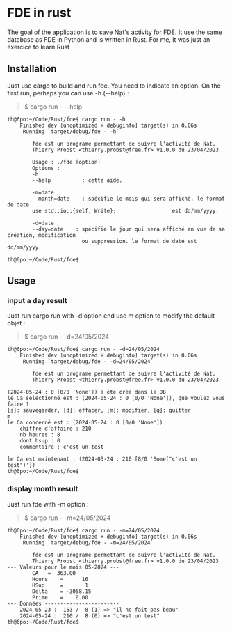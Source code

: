 # FDE in rust
The goal of the application is to save Nat's activity for FDE. 
It use the same database as FDE in Python and is written in Rust.
For me, it was just an exercice to learn Rust 

## Installation

Just use cargo to build and run fde. You need to indicate an option. On the first run, perhaps you can use -h (--help) :  

> $ cargo run - --help

```
th@6po:~/Code/Rust/fde$ cargo run - -h
    Finished dev [unoptimized + debuginfo] target(s) in 0.06s
     Running `target/debug/fde - -h`

        fde est un programe permettant de suivre l'activité de Nat.
        Thierry Probst <thierry.probst@free.fr> v1.0.0 du 23/04/2023

        Usage : ./fde [option]
        Options :
        -h
        --help          : cette aide.

        -m=date
        --month=date    : spécifie le mois qui sera affiché. le format de date
        use std::io::{self, Write};                  est dd/mm/yyyy.

        -d=date
        --day=date    : spécifie le jour qui sera affiché en vue de sa création, modification
                        ou suppression. le format de date est dd/mm/yyyy.
        
th@6po:~/Code/Rust/fde$
```

## Usage

### input a day result

Just run cargo run with -d option end use m option to modify the default objet :  

> $ cargo run - -d=24/05/2024

```
th@6po:~/Code/Rust/fde$ cargo run - -d=24/05/2024
    Finished dev [unoptimized + debuginfo] target(s) in 0.06s
     Running `target/debug/fde - -d=24/05/2024`

        fde est un programe permettant de suivre l'activité de Nat.
        Thierry Probst <thierry.probst@free.fr> v1.0.0 du 23/04/2023

(2024-05-24 : 0 [0/0 'None']) a été créé dans la DB
le Ca sélectionné est : (2024-05-24 : 0 [0/0 'None']), que voulez vous faire ? 
[s]: sauvegarder, [d]: effacer, [m]: modifier, [q]: quitter
m
le Ca concerné est : (2024-05-24 : 0 [0/0 'None'])
	chiffre d'affaire : 210
	nb heures : 8
	dont hsup : 0
	commentaire : c'est un test

le Ca est maintenant : (2024-05-24 : 210 [8/0 'Some("c'est un test")'])
th@6po:~/Code/Rust/fde$
```

### display month result

Just run fde with -m option :  

> $ cargo run - -m=24/05/2024

```
th@6po:~/Code/Rust/fde$ cargo run - -m=24/05/2024
    Finished dev [unoptimized + debuginfo] target(s) in 0.06s
     Running `target/debug/fde - -m=24/05/2024`

        fde est un programe permettant de suivre l'activité de Nat.
        Thierry Probst <thierry.probst@free.fr> v1.0.0 du 23/04/2023
--- Valeurs pour le mois 05-2024 ---
        CA	 =  363.00
        Hours	 =      16
        HSup	 =       1
        Delta	 = -3058.15
        Prime	 =    0.00
--- Données ------------------------
	2024-05-23 :  153 /  8 (1) => "il ne fait pas beau"
	2024-05-24 :  210 /  8 (0) => "c'est un test"
th@6po:~/Code/Rust/fde$
```

